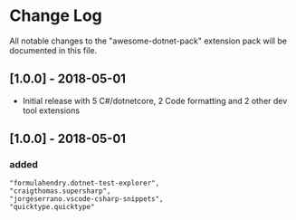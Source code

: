 # Change Log
All notable changes to the "awesome-dotnet-pack" extension pack will be documented in this file.

## [1.0.0] - 2018-05-01
- Initial release with 5 C#/dotnetcore, 2 Code formatting and 2 other dev tool extensions 

## [1.0.0] - 2018-05-01
### added
    "formulahendry.dotnet-test-explorer",
    "craigthomas.supersharp",
    "jorgeserrano.vscode-csharp-snippets",
    "quicktype.quicktype"

